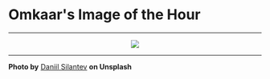 # Omkaar's Image of the Hour

---

<div align="center">

<a href="https://unsplash.com/photos/sunset-reflects-over-water-with-tall-grass-in-focus-xUfATl0k8Cg">
  <img src="https://images.unsplash.com/photo-1749802449762-5e428ccf9a45?crop=entropy&cs=tinysrgb&fit=max&fm=jpg&ixid=M3w3NjA2Nzh8MHwxfHJhbmRvbXx8fHx8fHx8fDE3NTI3NDY0MDB8&ixlib=rb-4.1.0&q=80&w=1080" style="max-width:100%; height:auto;">
</a>



</div>

---

**Photo by** [Daniil Silantev](https://unsplash.com/@betagamma) **on Unsplash**
